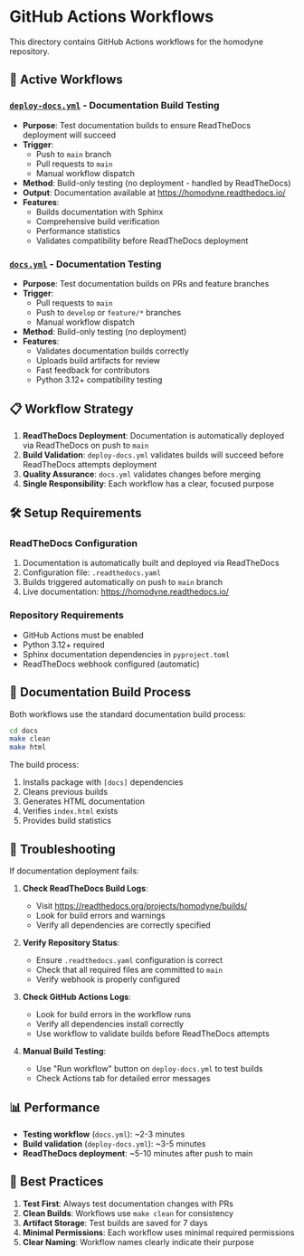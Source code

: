 # GitHub Actions Workflows

This directory contains GitHub Actions workflows for the homodyne repository.

## 🚀 Active Workflows

### [`deploy-docs.yml`](./deploy-docs.yml) - Documentation Build Testing

- **Purpose**: Test documentation builds to ensure ReadTheDocs deployment will succeed
- **Trigger**:
  - Push to `main` branch
  - Pull requests to `main`
  - Manual workflow dispatch
- **Method**: Build-only testing (no deployment - handled by ReadTheDocs)
- **Output**: Documentation available at https://homodyne.readthedocs.io/
- **Features**:
  - Builds documentation with Sphinx
  - Comprehensive build verification
  - Performance statistics
  - Validates compatibility before ReadTheDocs deployment

### [`docs.yml`](./docs.yml) - Documentation Testing

- **Purpose**: Test documentation builds on PRs and feature branches
- **Trigger**:
  - Pull requests to `main`
  - Push to `develop` or `feature/*` branches
  - Manual workflow dispatch
- **Method**: Build-only testing (no deployment)
- **Features**:
  - Validates documentation builds correctly
  - Uploads build artifacts for review
  - Fast feedback for contributors
  - Python 3.12+ compatibility testing

## 📋 Workflow Strategy

1. **ReadTheDocs Deployment**: Documentation is automatically deployed via ReadTheDocs
   on push to `main`
1. **Build Validation**: `deploy-docs.yml` validates builds will succeed before
   ReadTheDocs attempts deployment
1. **Quality Assurance**: `docs.yml` validates changes before merging
1. **Single Responsibility**: Each workflow has a clear, focused purpose

## 🛠️ Setup Requirements

### ReadTheDocs Configuration

1. Documentation is automatically built and deployed via ReadTheDocs
1. Configuration file: `.readthedocs.yaml`
1. Builds triggered automatically on push to `main` branch
1. Live documentation: https://homodyne.readthedocs.io/

### Repository Requirements

- GitHub Actions must be enabled
- Python 3.12+ required
- Sphinx documentation dependencies in `pyproject.toml`
- ReadTheDocs webhook configured (automatic)

## 📖 Documentation Build Process

Both workflows use the standard documentation build process:

```bash
cd docs
make clean
make html
```

The build process:

1. Installs package with `[docs]` dependencies
1. Cleans previous builds
1. Generates HTML documentation
1. Verifies `index.html` exists
1. Provides build statistics

## 🔧 Troubleshooting

If documentation deployment fails:

1. **Check ReadTheDocs Build Logs**:

   - Visit https://readthedocs.org/projects/homodyne/builds/
   - Look for build errors and warnings
   - Verify all dependencies are correctly specified

1. **Verify Repository Status**:

   - Ensure `.readthedocs.yaml` configuration is correct
   - Check that all required files are committed to `main`
   - Verify webhook is properly configured

1. **Check GitHub Actions Logs**:

   - Look for build errors in the workflow runs
   - Verify all dependencies install correctly
   - Use workflow to validate builds before ReadTheDocs attempts

1. **Manual Build Testing**:

   - Use "Run workflow" button on `deploy-docs.yml` to test builds
   - Check Actions tab for detailed error messages

## 📊 Performance

- **Testing workflow** (`docs.yml`): ~2-3 minutes
- **Build validation** (`deploy-docs.yml`): ~3-5 minutes
- **ReadTheDocs deployment**: ~5-10 minutes after push to main

## 🎯 Best Practices

1. **Test First**: Always test documentation changes with PRs
1. **Clean Builds**: Workflows use `make clean` for consistency
1. **Artifact Storage**: Test builds are saved for 7 days
1. **Minimal Permissions**: Each workflow uses minimal required permissions
1. **Clear Naming**: Workflow names clearly indicate their purpose
